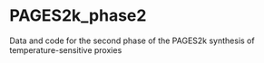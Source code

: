 # PAGES2k_phase2
Data and code for the second phase of the PAGES2k synthesis of temperature-sensitive proxies
